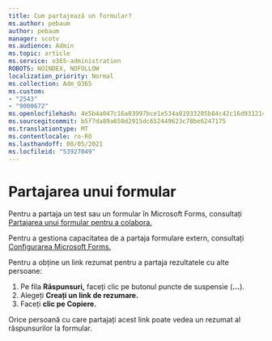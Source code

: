 ```yaml
---
title: Cum partajează un formular?
ms.author: pebaum
author: pebaum
manager: scotv
ms.audience: Admin
ms.topic: article
ms.service: o365-administration
ROBOTS: NOINDEX, NOFOLLOW
localization_priority: Normal
ms.collection: Adm_O365
ms.custom:
- "2543"
- "9000672"
ms.openlocfilehash: 4e5b4a047c16a03997bce1e534a81933205b84c42c16d931214883fd2df72360
ms.sourcegitcommit: b5f7da89a650d2915dc652449623c78be6247175
ms.translationtype: MT
ms.contentlocale: ro-RO
ms.lasthandoff: 08/05/2021
ms.locfileid: "53927049"
---
```

# <a name="share-a-form"></a>Partajarea unui formular

Pentru a partaja un test sau un formular în Microsoft Forms, consultați [Partajarea unui formular pentru a colabora.](https://support.office.com/article/Share-a-form-to-collaborate-d5bb5cf0-8401-4c15-bb8c-8e108cd7e69b)

Pentru a gestiona capacitatea de a partaja formulare extern, consultați [Configurarea Microsoft Forms.](https://support.office.com/article/set-up-microsoft-forms-cc52287a-4550-464d-9a1b-457bf9df2240) 

Pentru a obține un link rezumat pentru a partaja rezultatele cu alte persoane:

1. Pe fila **Răspunsuri,** faceți clic pe butonul puncte de suspensie (**...**).
3. Alegeți **Creați un link de rezumare.**
4. Faceți **clic pe Copiere.**

Orice persoană cu care partajați acest link poate vedea un rezumat al răspunsurilor la formular.